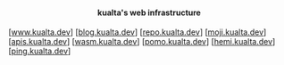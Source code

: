 <h4 align="center"> kualta's web infrastructure </h4> 

[<a href="https://www.kualta.dev">www.kualta.dev</a>]
[<a href="https://blog.kualta.dev">blog.kualta.dev</a>]
[<a href="https://repo.kualta.dev">repo.kualta.dev</a>]
[<a href="https://moji.kualta.dev">moji.kualta.dev</a>]
[<a href="https://apis.kualta.dev">apis.kualta.dev</a>]
[<a href="https://wasm.kualta.dev">wasm.kualta.dev</a>]
[<a href="https://pomo.kualta.dev">pomo.kualta.dev</a>]
[<a href="https://hemi.kualta.dev">hemi.kualta.dev</a>]
[<a href="https://ping.kualta.dev">ping.kualta.dev</a>]